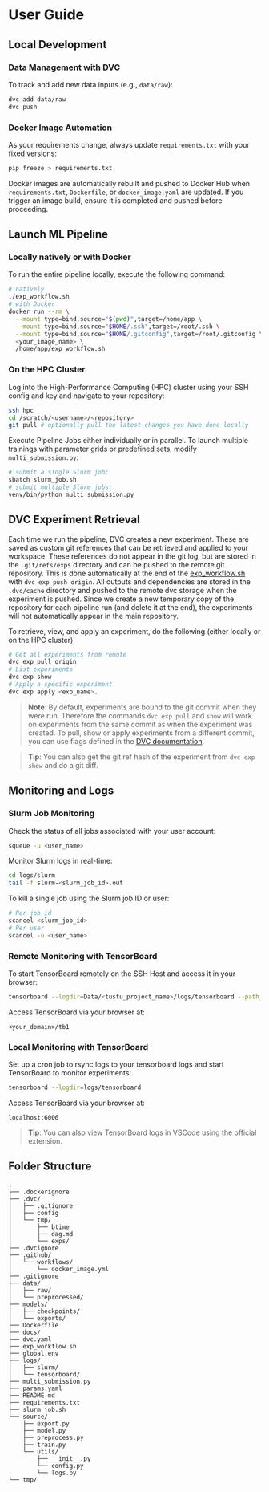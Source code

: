 # User Guide

## Local Development

### Data Management with DVC
To track and add new data inputs (e.g., `data/raw`):

```sh
dvc add data/raw
dvc push
```

### Docker Image Automation

As your requirements change, always update `requirements.txt` with your fixed versions:

```sh
pip freeze > requirements.txt
```

Docker images are automatically rebuilt and pushed to Docker Hub when `requirements.txt`, `Dockerfile`, or `docker_image.yaml` are updated. If you trigger an image build, ensure it is completed and pushed before proceeding.

## Launch ML Pipeline

### Locally natively or with Docker

To run the entire pipeline locally, execute the following command:

```sh
# natively
./exp_workflow.sh
# with Docker
docker run --rm \
  --mount type=bind,source="$(pwd)",target=/home/app \
  --mount type=bind,source="$HOME/.ssh",target=/root/.ssh \
  --mount type=bind,source="$HOME/.gitconfig",target=/root/.gitconfig \
  <your_image_name> \
  /home/app/exp_workflow.sh
```

### On the HPC Cluster

Log into the High-Performance Computing (HPC) cluster using your SSH config and key and navigate to your repository:

```sh
ssh hpc
cd /scratch/<username>/<repository>
git pull # optionally pull the latest changes you have done locally
```

Execute Pipeline Jobs either individually or in parallel. To launch multiple trainings with parameter grids or predefined sets, modify `multi_submission.py`:

```sh
# submit a single Slurm job:
sbatch slurm_job.sh
# submit multiple Slurm jobs:
venv/bin/python multi_submission.py
```

## DVC Experiment Retrieval

Each time we run the pipeline, DVC creates a new experiment. These are saved as custom git references that can be retrieved and applied to your workspace. These references do not appear in the git log, but are stored in the `.git/refs/exps` directory and can be pushed to the remote git repository. This is done automatically at the end of the [exp_workflow.sh](../exp_workflow.sh) with `dvc exp push origin`. All outputs and dependencies are stored in the `.dvc/cache` directory and pushed to the remote dvc storage when the experiment is pushed. Since we create a new temporary copy of the repository for each pipeline run (and delete it at the end), the experiments will not automatically appear in the main repository.

To retrieve, view, and apply an experiment, do the following (either locally or on the HPC cluster)

```sh
# Get all experiments from remote
dvc exp pull origin
# List experiments
dvc exp show
# Apply a specific experiment
dvc exp apply <exp_name>.
```

> **Note**: By default, experiments are bound to the git commit when they were run. Therefore the commands `dvc exp pull` and `show` will work on experiments from the same commit as when the experiment was created. To pull, show or apply experiments from a different commit, you can use flags defined in the [DVC documentation](https://dvc.org/doc/command-reference/experiments).

> **Tip**: You can also get the git ref hash of the experiment from `dvc exp show` and do a git diff.

## Monitoring and Logs

### Slurm Job Monitoring

Check the status of all jobs associated with your user account:

```sh
squeue -u <user_name>
```

Monitor Slurm logs in real-time:

```sh
cd logs/slurm
tail -f slurm-<slurm_job_id>.out
```

To kill a single job using the Slurm job ID or user:

```sh
# Per job id
scancel <slurm_job_id>
# Per user
scancel -u <user_name>
```

### Remote Monitoring with TensorBoard

To start TensorBoard remotely on the SSH Host and access it in your browser:

```sh
tensorboard --logdir=Data/<tustu_project_name>/logs/tensorboard --path_prefix=/tb1
```

Access TensorBoard via your browser at:

```text
<your_domain>/tb1
```

### Local Monitoring with TensorBoard

Set up a cron job to rsync logs to your tensorboard logs and start TensorBoard to monitor experiments:

```sh
tensorboard --logdir=logs/tensorboard
```

Access TensorBoard via your browser at:

```text
localhost:6006
```

> **Tip**: You can also view TensorBoard logs in VSCode using the official extension.


## Folder Structure

```text
.
├── .dockerignore
├── .dvc/
│   ├── .gitignore
│   ├── config
│   └── tmp/
│       ├── btime
│       ├── dag.md
│       └── exps/
├── .dvcignore
├── .github/
│   └── workflows/
│       └── docker_image.yml
├── .gitignore
├── data/
│   ├── raw/
│   └── preprocessed/
├── models/
│   ├── checkpoints/
│   └── exports/
├── Dockerfile
├── docs/
├── dvc.yaml
├── exp_workflow.sh
├── global.env
├── logs/ 
│   ├── slurm/
│   └── tensorboard/
├── multi_submission.py
├── params.yaml
├── README.md
├── requirements.txt
├── slurm_job.sh
└── source/
    ├── export.py
    ├── model.py
    ├── preprocess.py
    ├── train.py
    └── utils/
        ├── __init__.py
        └── config.py
        └── logs.py
└── tmp/        
```